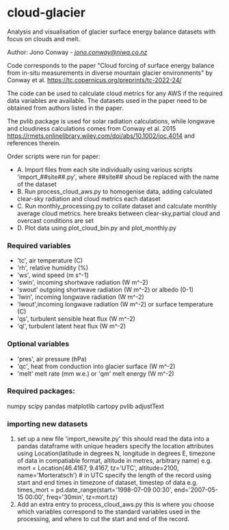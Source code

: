 # cloud-glacier #
Analysis and visualisation of glacier surface energy balance datasets with focus on clouds and melt.

Author: Jono Conway - *jono.conway@niwa.co.nz*

Code corresponds to the paper "Cloud forcing of surface energy balance from in-situ measurements in diverse mountain glacier environments" by Conway et al.
https://tc.copernicus.org/preprints/tc-2022-24/

The code can be used to calculate cloud metrics for any AWS if the required data variables are available. The datasets used in the paper need to be obtained from authors listed in the paper.

The pvlib package is used for solar radiation calculations, while longwave and cloudiness calculations comes from Conway et al. 2015 https://rmets.onlinelibrary.wiley.com/doi/abs/10.1002/joc.4014 and references therein.

Order scripts were run for paper:
- A. Import files from each site individually using various scripts 'import_##site##.py', where ##site## shoud be replaced with the name of the dataset
- B. Run process_cloud_aws.py to homogenise data, adding calculated clear-sky radiation and cloud metrics each dataset 
- C. Run monthly_processing.py to collate dataset and calculate monthly average cloud metrics. here breaks between clear-sky,partial cloud and overcast conditions are set
- D. Plot data using plot_cloud_bin.py and plot_monthly.py


### Required variables ###
- 'tc', air temperature (C)
- 'rh', relative humidity (%)
- 'ws', wind speed (m s^-1)
- 'swin', incoming shortwave radiation (W m^-2)
- 'swout' outgoing shortwave radiation (W m^-2) or albedo (0-1)
- 'lwin', incoming longwave radiation (W m^-2)
- 'lwout',incoming longwave radiation (W m^-2) or surface temperature (C)
- 'qs', turbulent sensible heat flux (W m^-2)
- 'ql', turbulent latent heat flux (W m^-2)

### Optional variables ###
- 'pres', air pressure (hPa)
- 'qc', heat from conduction into glacier surface (W m^-2)
- 'melt' melt rate (mm w.e.) or 'qm' melt energy (W m^-2)

### Required packages:
numpy
scipy
pandas
matplotlib
cartopy
pvlib
adjustText


### importing new datasets

1. set up a new file 'import_newsite.py'
this should read the data into a pandas dataframe with unique headers
specify the location attributes using
Location(latitude in degrees N, longitude in degrees E, timezone of data in compatiable format, altitude in metres, arbitrary name)
e.g. mort = Location(46.4167, 9.4167, tz='UTC', altitude=2100, name='Morteratsch')  # in UTC
specify the length of the record using
start and end times in timezone of dataset, timestep of data
e.g. times_mort = pd.date_range(start='1998-07-09 00:30', end='2007-05-15 00:00', freq='30min', tz=mort.tz)
2. Add an extra entry to process_cloud_aws.py
this is where you choose which variables correspond to the standard variables used in the processing, and where to cut the start and end of the record.